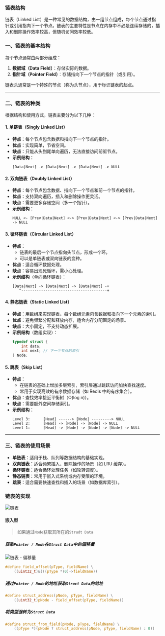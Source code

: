 ### 链表结构

链表（Linked List）是一种常见的数据结构，由一组节点组成，每个节点通过指针或引用指向下一个节点。链表的主要特性是节点在内存中不必是连续存储的，插入和删除操作效率较高，但随机访问效率较低。

### 一、链表的基本结构
每个节点通常由两部分组成：
1. **数据域（Data Field）**：存储实际的数据。
2. **指针域（Pointer Field）**：存储指向下一个节点的指针（或引用）。

链表头通常是一个特殊的节点（称为头节点），用于标识链表的起点。

---

### 二、链表的种类
根据结构和使用方式，链表主要分为以下几种：

#### 1. **单链表（Singly Linked List）**
   - **特点**：每个节点包含数据和指向下一个节点的指针。
   - **优点**：实现简单，节省空间。
   - **缺点**：只能从头到尾单向遍历，无法直接访问前驱节点。
   - **示例结构**：
     ```
     [Data|Next] -> [Data|Next] -> [Data|Next] -> NULL
     ```

#### 2. **双向链表（Doubly Linked List）**
   - **特点**：每个节点包含数据、指向下一个节点和前一个节点的指针。
   - **优点**：支持双向遍历，插入和删除操作更灵活。
   - **缺点**：需要更多存储空间（多一个指针）。
   - **示例结构**：
     ```
     NULL <- [Prev|Data|Next] <-> [Prev|Data|Next] <-> [Prev|Data|Next] -> NULL
     ```

#### 3. **循环链表（Circular Linked List）**
   - **特点**：
     - 链表的最后一个节点指向头节点，形成一个环。
     - 可以是单链表或双向链表的变种。
   - **优点**：适合循环数据处理。
   - **缺点**：容易出现死循环，需小心处理。
   - **示例结构**（单向循环链表）：
     ```
     [Data|Next] -> [Data|Next] -> [Data|Next] -+
        ^---------------------------------------+
     ```

#### 4. **静态链表（Static Linked List）**
   - **特点**：用数组来实现链表，每个数组元素包含数据和指向下一个元素的索引。
   - **优点**：避免频繁分配和释放内存，适合内存分配固定的场景。
   - **缺点**：大小固定，不支持动态扩展。
   - **示例结构**（数组实现）：
     ```c
     typedef struct {
         int data;
         int next; // 下一个节点的索引
     } Node;
     ```

#### 5. **跳表（Skip List）**
   - **特点**：
     - 在链表的基础上增加多层索引，索引层通过跳跃访问加快查找速度。
     - 常用于实现高效的有序数据存储（如 Redis 中的有序集合）。
   - **优点**：查找效率接近平衡树（O(log n)）。
   - **缺点**：需要额外空间存储索引。
   - **示例结构**：
     ```
     Level 3:      [Head] ------> [Node] ---------> NULL
     Level 2:      [Head] -> [Node] -> [Node] -> NULL
     Level 1:      [Head] -> [Node] -> [Node] -> [Node] -> NULL
     ```

---

### 三、链表的使用场景
- **单链表**：适用于栈、队列等数据结构的基础实现。
- **双向链表**：适合频繁插入、删除操作的场景（如 LRU 缓存）。
- **循环链表**：适合循环处理任务（如轮转调度）。
- **静态链表**：常用于嵌入式系统或内存受限的环境。
- **跳表**：适合需要快速查找和插入的场景（如数据库索引）。

### 链表的实现

![链表](../images/链表结构.svg)

#### 嵌入型

> 如果通过`Node`获取其所在的`Strudt Data`

##### 获取`Pointer / Node`在`Struct Data`中的偏移量

![链表 - 偏移量](../images/链表结构-偏移量.svg)

```c
#define field_offset(pType, fieldName) \
    ((uint32_t)&(((pType *)0)->fieldName))
````

##### 通过`Pointer / Node`的地址获取`Struct Data`的地址

```c
#define struct_address(pNode, pType, fieldName) \
    ((uint32_t)pNode - field_offset(pType, fieldName))
```

##### 将类型强转为`Struct Data`

```c
#define struct_from_field(pNode, pType, fieldName) \
    ((pType *)(pNode ? struct_address(pNode, pType, fieldName) : 0))
```